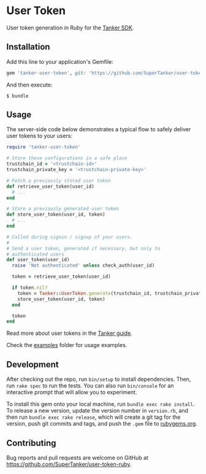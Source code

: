 # User Token

User token generation in Ruby for the [Tanker SDK](https://tanker.io/docs/latest).

## Installation

Add this line to your application's Gemfile:

```ruby
gem 'tanker-user-token', git: 'https://github.com/SuperTanker/user-token-ruby' #, tag: 'vX.Y.Z'
```

And then execute:

    $ bundle

## Usage

The server-side code below demonstrates a typical flow to safely deliver user tokens to your users:

```ruby
require 'tanker-user-token'

# Store these configurations in a safe place
trustchain_id = '<trustchain-id>'
trustchain_private_key = '<trustchain-private-key>'

# Fetch a previously stored user token
def retrieve_user_token(user_id)
  # ...
end

# Store a previously generated user token
def store_user_token(user_id, token)
  # ...
end

# Called during signin / signup of your users.
# 
# Send a user token, generated if necessary, but only to
# authenticated users
def user_token(user_id)
  raise 'Not authenticated' unless check_auth(user_id)

  token = retrieve_user_token(user_id)

  if token.nil?
    token = Tanker::UserToken.generate(trustchain_id, trustchain_private_key, user_id)
    store_user_token(user_id, token)
  end

  token
end
```

Read more about user tokens in the [Tanker guide](https://tanker.io/docs/latest/guide/server/).

Check the [examples](https://github.com/SuperTanker/user-token-ruby/tree/master/examples/) folder for usage examples.

## Development

After checking out the repo, run `bin/setup` to install dependencies. Then, run `rake spec` to run the tests. You can also run `bin/console` for an interactive prompt that will allow you to experiment.

To install this gem onto your local machine, run `bundle exec rake install`. To release a new version, update the version number in `version.rb`, and then run `bundle exec rake release`, which will create a git tag for the version, push git commits and tags, and push the `.gem` file to [rubygems.org](https://rubygems.org).

## Contributing

Bug reports and pull requests are welcome on GitHub at https://github.com/SuperTanker/user-token-ruby.
